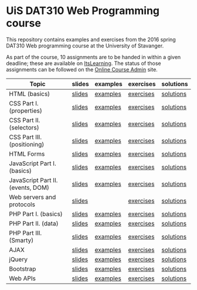 # UiS DAT310 Web Programming course

This repository contains examples and exercises from the 2016 spring DAT310 Web programming course at the University of Stavanger.

As part of the course, 10 assignments are to be handed in within a given deadline; these are available on [ItsLearning](https://uis.itslearning.com/Index.aspx). The status of those assignments can be followed on the [Online Course Admin](http://www3.ux.uis.no/~balog/dat310/admin/) site.

| Topic | slides | examples | exercises | solutions |
| --- | --- | --- | --- | --- |
| HTML (basics) | [slides](https://speakerdeck.com/kbalog/web-programming-html) | [examples](examples/html/basics) | [exercises](exercises/html/basics) | [solutions](solutions/html/basics) |
| CSS Part I. (properties) | [slides](https://speakerdeck.com/kbalog/web-programming-css-part-i) | [examples](examples/css/properties) | [exercises](exercises/css/properties) | [solutions](solutions/css/properties) |
| CSS Part II. (selectors) | [slides](https://speakerdeck.com/kbalog/web-programming-css-part-ii) | [examples](examples/css/selectors) | [exercises](exercises/css/selectors) | [solutions](solutions/css/selectors) |
| CSS Part III. (positioning) | [slides](https://speakerdeck.com/kbalog/web-programming-css-part-iii) | [examples](examples/css/positioning) | [exercises](exercises/css/positioning) | [solutions](solutions/css/positioning) |
| HTML Forms | [slides](https://speakerdeck.com/kbalog/web-programming-html-forms) | [examples](examples/html/forms) | [exercises](exercises/html/forms) | [solutions](solutions/html/forms) |
| JavaScript Part I. (basics) | [slides](https://speakerdeck.com/kbalog/web-programming-javascript-part-i) | [examples](examples/js/basics) | [exercises](exercises/js/basics) | [solutions](solutions/js/basics) |
| JavaScript Part II. (events, DOM) | [slides](https://speakerdeck.com/kbalog/web-programming-javascript-part-ii) | [examples](examples/js/events_dom) | [exercises](exercises/js/events_dom) | [solutions](solutions/js/events_dom) |
| Web servers and protocols | [slides](https://speakerdeck.com/kbalog/web-programming-web-servers-and-protocols) |  | [exercises](exercises/http) | [solutions](exercises/http) |
| PHP Part I. (basics) | [slides](https://speakerdeck.com/kbalog/web-programming-php-part-i) | [examples](examples/php/basics) | [exercises](exercises/php/basics) | [solutions](solutions/php/basics) |
| PHP Part II. (data) | [slides](https://speakerdeck.com/kbalog/web-programming-php-part-ii) | [examples](examples/php/data) | [exercises](exercises/php/data) | [solutions](solutions/php/data) |
| PHP Part III. (Smarty) | [slides](https://speakerdeck.com/kbalog/web-programming-php-part-iii) | [examples](examples/php/smarty) | [exercises](exercises/php/smarty) | [solutions](solutions/php/smarty) |
| AJAX | [slides](https://speakerdeck.com/kbalog/web-programming-ajax) | [examples](examples/ajax) | [exercises](exercises/ajax) | [solutions](solutions/ajax) |
| jQuery | [slides](https://speakerdeck.com/kbalog/web-programming-jquery) | [examples](examples/jquery) | [exercises](exercises/jquery) | [solutions](solutions/jquery) |
| Bootstrap | [slides](https://speakerdeck.com/kbalog/web-programming-bootstrap) | [examples](examples/bootstrap) | [exercises](exercises/bootstrap) | [solutions](solutions/bootstrap) |
| Web APIs | [slides](https://speakerdeck.com/kbalog/web-programming-web-apis) | [examples](examples/apis) | [exercises](exercises/apis) | [solutions](solutions/apis) |
